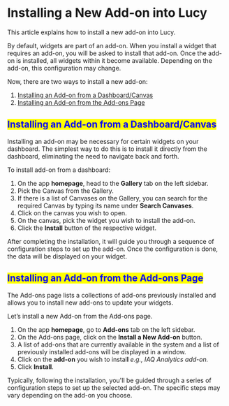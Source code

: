# Installing a New Add-on into Lucy

This article explains how to install a new add-on into Lucy.

By default, widgets are part of an add-on. When you install a widget that requires an add-on, you will be asked to install that add-on. Once the add-on is installed, all widgets within it become available. Depending on the add-on, this configuration may change.

Now, there are two ways to install a new add-on:

1. [Installing an Add-on from a Dashboard/Canvas](installing-a-new-add-on-into-lucy.md#installing-an-add-on-from-a-dashboard-canvas)
2. [Installing an Add-on from the Add-ons Page](installing-a-new-add-on-into-lucy.md#installing-an-add-on-from-the-add-ons-page)

## <mark style="color:blue;">Installing an Add-on from a Dashboard/Canvas</mark>

Installing an add-on may be necessary for certain widgets on your dashboard. The simplest way to do this is to install it directly from the dashboard, eliminating the need to navigate back and forth.

To install add-on from a dashboard:

1. On the app **homepage**, head to the **Gallery** tab on the left sidebar.
2. Pick the Canvas from the Gallery.
3. If there is a list of Canvases on the Gallery, you can search for the required Canvas by typing its name under **Search Canvases**.
4. Click on the canvas you wish to open.
5. On the canvas, pick the widget you wish to install the add-on.
6. Click the **Install** button of the respective widget.

After completing the installation, it will guide you through a sequence of configuration steps to set up the add-on. Once the configuration is done, the data will be displayed on your widget.

## <mark style="color:blue;">Installing an Add-on from the Add-ons Page</mark>

The Add-ons page lists a collections of add-ons previously installed and allows you to install new add-ons to update your widgets.

Let’s install a new Add-on from the Add-ons page.

1. On the app **homepage**, go to **Add-ons** tab on the left sidebar.
2. On the Add-ons page, click on the **Install a New Add-on** button.
3. A list of add-ons that are currently available in the system and a list of previously installed add-ons will be displayed in a window.
4. Click on the **add-on** you wish to instal**l** _e.g., IAQ Analytics add-on._
5. Click **Install**.

Typically, following the installation, you'll be guided through a series of configuration steps to set up the selected add-on. The specific steps may vary depending on the add-on you choose.

